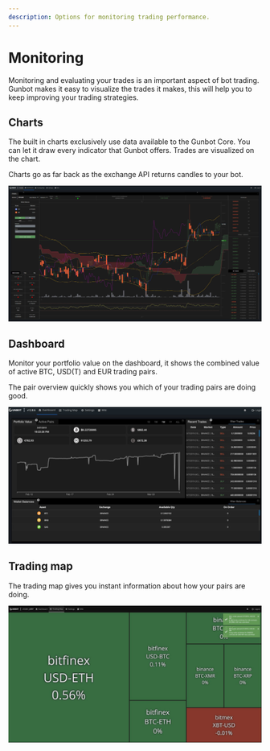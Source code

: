 ```yaml
---
description: Options for monitoring trading performance.
---
```


# Monitoring

Monitoring and evaluating your trades is an important aspect of bot trading. Gunbot makes it easy to visualize the trades it makes, this will help you to keep improving your trading strategies.

## Charts

The built in charts exclusively use data available to the Gunbot Core. You can let it draw every indicator that Gunbot offers. Trades are visualized on the chart.

Charts go as far back as the exchange API returns candles to your bot.

![](../.gitbook/assets/image-2.png)

## Dashboard

Monitor your portfolio value on the dashboard, it shows the combined value of active BTC, USD\(T\) and EUR trading pairs.

The pair overview quickly shows you which of your trading pairs are doing good.

![](../.gitbook/assets/image-13.png)

## Trading map

The trading map gives you instant information about how your pairs are doing.

![](../.gitbook/assets/image-20%20%281%29.png)

